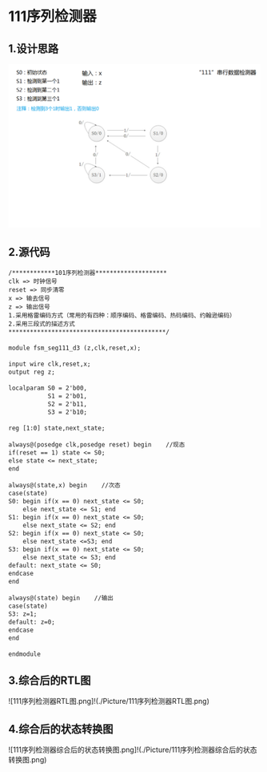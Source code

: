 # 111序列检测器

## 1.设计思路
![111序列检测器设计思路.png](./Picture/111序列检测器设计思路.png)

## 2.源代码 

    /************101序列检测器********************
    clk => 时钟信号
    reset => 同步清零
    x => 输去信号
    z => 输出信号
    1.采用格雷编码方式（常用的有四种：顺序编码、格雷编码、热码编码、约翰逊编码）
    2.采用三段式的描述方式
    ********************************************/
    
    module fsm_seg111_d3 (z,clk,reset,x);
    
    input wire clk,reset,x;
    output reg z;
    
    localparam S0 = 2'b00,
               S1 = 2'b01,
               S2 = 2'b11,
               S3 = 2'b10;
    
    reg [1:0] state,next_state;
    			  
    always@(posedge clk,posedge reset) begin    //现态
    if(reset == 1) state <= S0;
    else state <= next_state;
    end
    
    always@(state,x) begin    //次态
    case(state)
    S0: begin if(x == 0) next_state <= S0;
        else next_state <= S1; end 
    S1: begin if(x == 0) next_state <= S0;
        else next_state <= S2; end 
    S2: begin if(x == 0) next_state <= S0;
        else next_state <=S3; end 
    S3: begin if(x == 0) next_state <= S0;
        else next_state <= S3; end 
    default: next_state <= S0;
    endcase
    end
    
    always@(state) begin    //输出
    case(state)
    S3: z=1;
    default: z=0;
    endcase
    end
    
    endmodule
    
## 3.综合后的RTL图
![111序列检测器RTL图.png]!(./Picture/111序列检测器RTL图.png)

## 4.综合后的状态转换图
![111序列检测器综合后的状态转换图.png]!(./Picture/111序列检测器综合后的状态转换图.png)
















